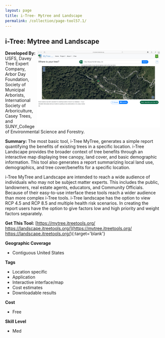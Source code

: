 ```yaml
---
layout: page
title: i-Tree- Mytree and Landscape
permalink: /collection/page-tool57.1/
---
```

## i-Tree: Mytree and Landscape

<img src="/images/scaled_250_400/TOOLID_57.1_ScreenCapture-1.png" style="max-height:250px;max-width:400;" align="right"/>

**Developed By:** USFS, Davey Tree Expert Company, Arbor Day Foundation, Society of Municipal Arborists, International Society of Arboriculture, Casey Trees, and SUNY_College of Environmental Science and Forestry.

**Summary:** The most basic tool, i-Tree MyTree, generates a simple report quantifying the benefits of existing trees in a specific location. i-Tree Landscape provides the broader context of tree benefits through an interactive map displaying tree canopy, land cover, and basic demographic information. This tool also generates a report summarizing local land use, demographics, and tree cover/benefits for a specific location. 

i-Tree MyTree and Landscape are intended to reach a wide audience of individuals who may not be subject matter experts. This includes the public, landowners, real estate agents, educators, and Community Officials. Because of their easy-to-use interface these tools reach a wider audience than more complex i-Tree tools. i-Tree landscape has the option to view RCP 4.5 and RCP 8.5 and multiple health risk scenarios. In creating the report users have the option to give factors low and high priority and weight factors separately.

**Get This Tool:** [https://mytree.itreetools.org/
https://landscape.itreetools.org/](https://mytree.itreetools.org/
https://landscape.itreetools.org/){:target='blank'}

**Geographic Coverage**

* Contiguous United States

**Tags**

*  Location specific
*  Application
*  Interactive interface/map
*  Cost estimates
*  Downloadable results

**Cost**

* Free

**Skill Level**

* Med
